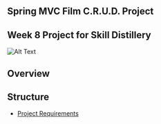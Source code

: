 ## Spring MVC Film C.R.U.D. Project
## Week 8 Project for Skill Distillery
![Alt Text](https://media.licdn.com/dms/image/C510BAQGcpYt2uJmayQ/company-logo_200_200/0?e=2159024400&v=beta&t=8O5Shdlep30sQ_juAPhlhUJi1jz-wl7FrJom6oG4cnw)

## Overview

## Structure
* [Project Requirements](https://github.com/SkillDistillery/SD24/blob/master/SpringMVC/SpringMVCFilmCRUD/projectRequirements.md)
